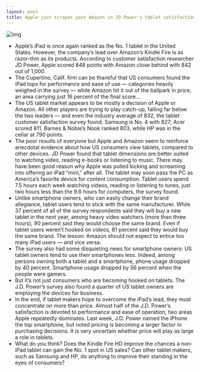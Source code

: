 ```yaml
---
layout: post
title: Apple just scrapes past Amazon in JD Power's tablet satisfaction survey
---
```

![img](http://media.idownloadblog.com/wp-content/uploads/2012/08/appe-store-ipads-e1375226327716.png)
* Apple’s iPad is once again ranked as the No. 1 tablet in the United States. However, the company’s lead over Amazon’s Kindle Fire is as razor-thin as its products. According to customer satisfaction researcher JD Power, Apple scored 848 points with Amazon close behind with 842 out of 1,000.
* The Cupertino, Calif. firm can be thankful that US consumers found the iPad tops for performance and ease of use — categories heavily weighed in the survey — while Amazon hit it out of the ballpark in price, an area carrying just 16 percent of the final score…
* The US tablet market appears to be mostly a decision of Apple or Amazon. All other players are trying to play catch-up, falling far below the two leaders — and even the industry average of 832, the tablet customer satisfaction survey found. Samsung is No. 4 with 827; Acer scored 811, Barnes & Noble’s Nook ranked 803, while HP was in the cellar at 790 points.
* The poor results of everyone but Apple and Amazon seem to reinforce anecdotal evidence about how US consumers view tablets, compared to other devices. JD Power found that tablet dimensions are better suited to watching video, reading e-books or listening to music. There may have been good reason why Apple was pulled kicking and screaming into offering an iPad “mini,” after all. The tablet may soon pass the PC as America’s favorite device for content consumption. Tablet users spend 7.5 hours each week watching videos, reading or listening to tunes, just two hours less than the 9.6 hours for computers, the survey found.
* Unlike smartphone owners, who can easily change their brand allegiance, tablet users tend to stick with the same manufacturer. While 37 percent of all of the survey respondents said they will buy a new tablet in the next year, among heavy video watchers (more than three hours), 90 percent said they would choose the same brand. Even if tablet users weren’t hooked on videos, 81 percent said they would buy the same brand. The lesson: Amazon should not expect to entice too many iPad users — and vice versa.
* The survey also had some disquieting news for smartphone owners: US tablet owners tend to use their smartphones less. Indeed, among persons owning both a tablet and a smartphone, phone usage dropped by 40 percent. Smartphone usage dropped by 56 percent when the people were gamers.
* But it’s not just consumers who are becoming hooked on tablets. The J.D. Power’s survey also found a quarter of US tablet owners are employing the devices for business.
* In the end, if tablet makers hope to overcome the iPad’s lead, they must concentrate on more than price. Almost half of the J.D. Power’s satisfaction is devoted to performance and ease of operation, two areas Apple repeatedly dominates. Last week, J.D. Power named the iPhone the top smartphone, but noted pricing is becoming a larger factor in purchasing decisions. It is very uncertain whether price will play as large a role in tablets.
* What do you think? Does the Kindle Fire HD improve the chances a non-iPad tablet can gain the No. 1 spot in US sales? Can other tablet makers, such as Samsung and HP, do anything to improve their standing in the eyes of consumers?

